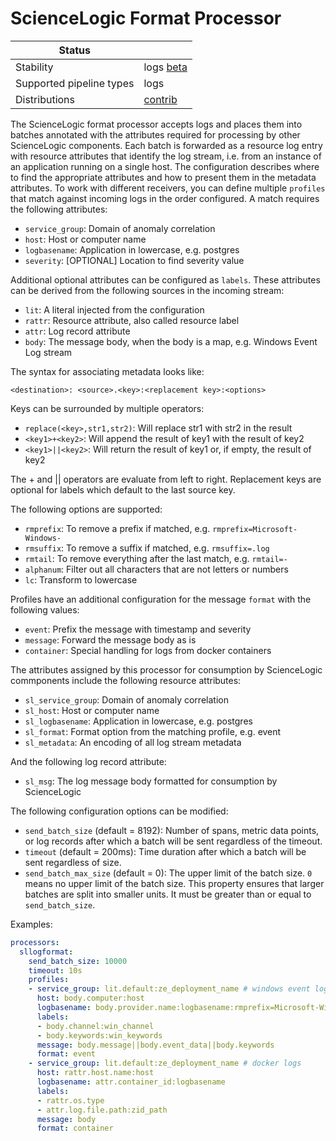# ScienceLogic Format Processor

| Status                   |                       |
| ------------------------ | --------------------- |
| Stability                | logs [beta]           |
| Supported pipeline types | logs                  |
| Distributions            | [contrib]             |

The ScienceLogic format processor accepts logs and places them into
batches annotated with the attributes required for processing by
other ScienceLogic components.  Each batch is forwarded as a
resource log entry with resource attributes that identify the log
stream, i.e. from an instance of an application running on a single
host.  The configuration describes where to find the appropriate
attributes and how to present them in the metadata attributes.
To work with different receivers, you can define multiple `profiles`
that match against incoming logs in the order configured.  A match
requires the following attributes:

- `service_group`: Domain of anomaly correlation
- `host`: Host or computer name
- `logbasename`: Application in lowercase, e.g. postgres
- `severity`: [OPTIONAL] Location to find severity value

Additional optional attributes can be configured as `labels`.
These attributes can be derived from the following sources in the
incoming stream:

- `lit`: A literal injected from the configuration
- `rattr`: Resource attribute, also called resource label
- `attr`: Log record attribute
- `body`: The message body, when the body is a map, e.g. Windows Event Log stream

The syntax for associating metadata looks like:

```<destination>: <source>.<key>:<replacement key>:<options>```

Keys can be surrounded by multiple operators:

- `replace(<key>,str1,str2)`: Will replace str1 with str2 in the result
- `<key1>+<key2>`: Will append the result of key1 with the result of key2
- `<key1>||<key2>`: Will return the result of key1 or, if empty, the result of key2

The + and || operators are evaluate from left to right.
Replacement keys are optional for labels which default to the last source key.

The following options are supported:

- `rmprefix`: To remove a prefix if matched, e.g. `rmprefix=Microsoft-Windows-`
- `rmsuffix`: To remove a suffix if matched, e.g. `rmsuffix=.log`
- `rmtail`: To remove everything after the last match, e.g. `rmtail=-`
- `alphanum`: Filter out all characters that are not letters or numbers
- `lc`: Transform to lowercase

Profiles have an additional configuration for the message `format`
with the following values:

- `event`: Prefix the message with timestamp and severity
- `message`: Forward the message body as is
- `container`: Special handling for logs from docker containers

The attributes assigned by this processor for consumption by
ScienceLogic commponents include the following resource attributes:

- `sl_service_group`: Domain of anomaly correlation
- `sl_host`: Host or computer name
- `sl_logbasename`: Application in lowercase, e.g. postgres
- `sl_format`: Format option from the matching profile, e.g. event
- `sl_metadata`: An encoding of all log stream metadata

And the following log record attribute:

- `sl_msg`: The log message body formatted for consumption by ScienceLogic

The following configuration options can be modified:

- `send_batch_size` (default = 8192): Number of spans, metric data points, or log
records after which a batch will be sent regardless of the timeout.
- `timeout` (default = 200ms): Time duration after which a batch will be sent
regardless of size.
- `send_batch_max_size` (default = 0): The upper limit of the batch size.
  `0` means no upper limit of the batch size.
  This property ensures that larger batches are split into smaller units.
  It must be greater than or equal to `send_batch_size`.

Examples:

```yaml
processors:
  sllogformat:
    send_batch_size: 10000
    timeout: 10s
    profiles:
    - service_group: lit.default:ze_deployment_name # windows event log
      host: body.computer:host
      logbasename: body.provider.name:logbasename:rmprefix=Microsoft-Windows-:alphanum:lc
      labels:
      - body.channel:win_channel
      - body.keywords:win_keywords
      message: body.message||body.event_data||body.keywords
      format: event
    - service_group: lit.default:ze_deployment_name # docker logs
      host: rattr.host.name:host
      logbasename: attr.container_id:logbasename
      labels:
      - rattr.os.type
      - attr.log.file.path:zid_path
      message: body
      format: container
```

[beta]: https://github.com/open-telemetry/opentelemetry-collector#beta
[contrib]: https://github.com/open-telemetry/opentelemetry-collector-releases/tree/main/distributions/otelcol-contrib
[core]: https://github.com/open-telemetry/opentelemetry-collector-releases/tree/main/distributions/otelcol
